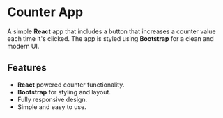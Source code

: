 # Counter App

A simple **React** app that includes a button that increases a counter value each time it's clicked. The app is styled using **Bootstrap** for a clean and modern UI.

## Features
- **React** powered counter functionality.
- **Bootstrap** for styling and layout.
- Fully responsive design.
- Simple and easy to use.
